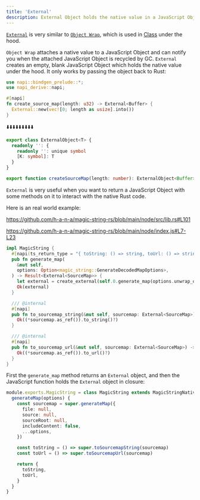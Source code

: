 ```yaml
---
title: 'External'
description: External Object holds the native value in a JavaScript Object.
---
```


[`External`](https://nodejs.org/api/n-api.html#napi_create_external) is very similar to [`Object Wrap`](https://nodejs.org/api/n-api.html#object-wrap), which is used in [Class](./class) under the hood.

`Object Wrap` attaches a native value to a JavaScript Object and can notify you when the attached JavaScript Object is recycled by GC. `External` creates an empty, blank JavaScript Object which holds the native value under the hood. It only works by passing the object back to Rust:

```rust title=lib.rs
use napi::bindgen_prelude::*;
use napi_derive::napi;

#[napi]
fn create_source_map(length: u32) -> External<Buffer> {
  External::new(vec![0; length as usize].into())
}
```

⬇️⬇️⬇️⬇️⬇️⬇️⬇️⬇️⬇️

```ts title=index.d.ts
export class ExternalObject<T> {
  readonly '': {
    readonly '': unique symbol
    [K: symbol]: T
  }
}

export function createSourceMap(length: number): ExternalObject<Buffer>
```

`External` is very useful when you want to return a JavaScript Object with some methods on it to interact with the native Rust code.

Here is an real world example:

https://github.com/h-a-n-a/magic-string-rs/blob/main/node/src/lib.rs#L101

https://github.com/h-a-n-a/magic-string-rs/blob/main/node/index.js#L7-L23

```rust title=lib.rs
impl MagicString {
  #[napi(ts_return_type = "{ toString: () => string, toUrl: () => string }")]
  pub fn generate_map(
    &mut self,
    options: Option<magic_string::GenerateDecodedMapOptions>,
  ) -> Result<External<SourceMap>> {
    let external = create_external(self.0.generate_map(options.unwrap_or_default())?);
    Ok(external)
  }

  /// @internal
  #[napi]
  pub fn to_sourcemap_string(&mut self, sourcemap: External<SourceMap>) -> Result<String> {
    Ok((*sourcemap.as_ref()).to_string()?)
  }

  /// @internal
  #[napi]
  pub fn to_sourcemap_url(&mut self, sourcemap: External<SourceMap>) -> Result<String> {
    Ok((*sourcemap.as_ref()).to_url()?)
  }
}
```

First the `generate_map` method returns an `External` object, and then the JavaScript function holds the `External` object in closure:

```ts title=index.js
module.exports.MagicString = class MagicString extends MagicStringNative {
  generateMap(options) {
    const sourcemap = super.generateMap({
      file: null,
      source: null,
      sourceRoot: null,
      includeContent: false,
      ...options,
    })

    const toString = () => super.toSourcemapString(sourcemap)
    const toUrl = () => super.toSourcemapUrl(sourcemap)

    return {
      toString,
      toUrl,
    }
  }
}
```
